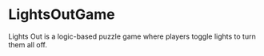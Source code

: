 # LightsOutGame
Lights Out is a logic-based puzzle game where players toggle lights to turn them all off.
